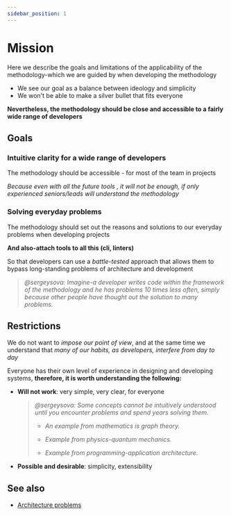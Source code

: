 ```yaml
---
sidebar_position: 1
---
```


# Mission

Here we describe the goals and limitations of the applicability of the methodology-which we are guided by when developing the methodology

- We see our goal as a balance between ideology and simplicity
- We won't be able to make a silver bullet that fits everyone

**Nevertheless, the methodology should be close and accessible to a fairly wide range of developers**

## Goals

### Intuitive clarity for a wide range of developers

The methodology should be accessible - for most of the team in projects

*Because even with all the future tools , it will not be enough, if only experienced seniors/leads will understand the methodology*

### Solving everyday problems

The methodology should set out the reasons and solutions to our everyday problems when developing projects

**And also-attach tools to all this (cli, linters)**

So that developers can use a *battle-tested* approach that allows them to bypass long-standing problems of architecture and development

> *@sergeysova: Imagine-a developer writes code within the framework of the methodology and he has problems 10 times less often, simply because other people have thought out the solution to many problems.*

## Restrictions

We do not want to *impose our point of view*, and at the same time we understand that *many of our habits, as developers, interfere from day to day*

Everyone has their own level of experience in designing and developing systems, **therefore, it is worth understanding the following:**

- **Will not work**: very simple, very clear, for everyone
    > *@sergeysova: Some concepts cannot be intuitively understood until you encounter problems and spend years solving them.*
    >
    > - *An example from mathematics is graph theory.*
    >
    > - *Example from physics-quantum mechanics.*
    > - *Example from programming-application architecture.*
    >
- **Possible and desirable**: simplicity, extensibility

## See also

- [Architecture problems][refs-architecture--problems]

[refs-architecture--problems]: /docs/concepts/architecture#problems
